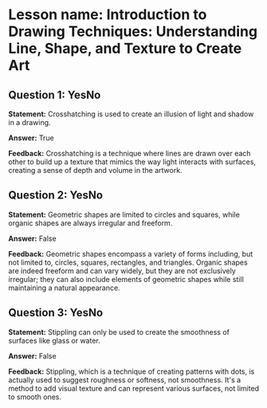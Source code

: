 # Lesson name: Introduction to Drawing Techniques: Understanding Line, Shape, and Texture to Create Art

## Question 1: YesNo

**Statement:** Crosshatching is used to create an illusion of light and shadow in a drawing.

**Answer:** True

**Feedback:**
Crosshatching is a technique where lines are drawn over each other to build up a texture that mimics the way light interacts with surfaces, creating a sense of depth and volume in the artwork.


## Question 2: YesNo

**Statement:** Geometric shapes are limited to circles and squares, while organic shapes are always irregular and freeform.

**Answer:** False

**Feedback:**
Geometric shapes encompass a variety of forms including, but not limited to, circles, squares, rectangles, and triangles. Organic shapes are indeed freeform and can vary widely, but they are not exclusively irregular; they can also include elements of geometric shapes while still maintaining a natural appearance.


## Question 3: YesNo

**Statement:** Stippling can only be used to create the smoothness of surfaces like glass or water.

**Answer:** False

**Feedback:**
Stippling, which is a technique of creating patterns with dots, is actually used to suggest roughness or softness, not smoothness. It's a method to add visual texture and can represent various surfaces, not limited to smooth ones.

